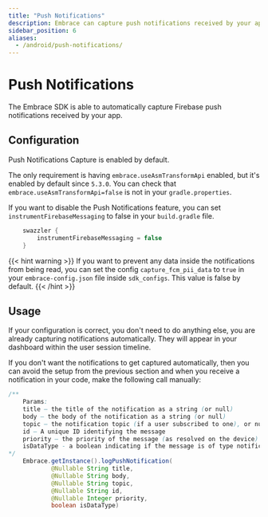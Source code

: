 ```yaml
---
title: "Push Notifications"
description: Embrace can capture push notifications received by your app.
sidebar_position: 6
aliases:
  - /android/push-notifications/
---
```


# Push Notifications

The Embrace SDK is able to automatically capture Firebase push notifications received by your app.

## Configuration 

Push Notifications Capture is enabled by default. 

The only requirement is having `embrace.useAsmTransformApi` enabled, but it's enabled by default since `5.3.0`. You can check that `embrace.useAsmTransformApi=false` is not in your `gradle.properties`.

If you want to disable the Push Notifications feature, you can set `instrumentFirebaseMessaging` to false in your `build.gradle` file. 

```groovy
    swazzler {
        instrumentFirebaseMessaging = false
    }
```

{{< hint warning >}}
If you want to prevent any data inside the notifications from being read, you can set the config `capture_fcm_pii_data` to `true` in your `embrace-config.json` file inside `sdk_configs`. This value is false by default.
{{< /hint >}}

## Usage

If your configuration is correct, you don't need to do anything else, you are already capturing notifications automatically. They will appear in your dashboard within the user session timeline. 

If you don't want the notifications to get captured automatically, then you can avoid the setup from the previous section and when you receive a notification in your code, make the following call manually:

```java
/**
    Params:
    title – the title of the notification as a string (or null) 
    body – the body of the notification as a string (or null) 
    topic – the notification topic (if a user subscribed to one), or null 
    id – A unique ID identifying the message 
    priority – the priority of the message (as resolved on the device)
    isDataType - a boolean indicating if the message is of type notification or data
*/
    Embrace.getInstance().logPushNotification(
            @Nullable String title,
            @Nullable String body,
            @Nullable String topic,
            @Nullable String id,
            @Nullable Integer priority,
            boolean isDataType)
```

